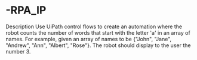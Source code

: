 # -RPA_IP

Description
Use UiPath control flows to create an automation where the robot counts the number of words that start with the letter 'a' in an array of names.
For example, given an array of names to be {"John", "Jane", "Andrew", "Ann", "Albert", "Rose"}.
The robot should display to the user the number 3.
